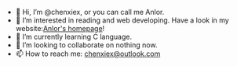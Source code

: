 - 👋 Hi, I’m @chenxiex, or you can call me Anlor.
- 👀 I’m interested in reading and web developing. Have a look in my website:[Anlor's homepage](https://anlor.top)!
- 🌱 I’m currently learning C language.
- 💞️ I’m looking to collaborate on nothing now.
- 📫 How to reach me: [chenxiex@outlook.com](mailto://chenxiex@outlook.com)

<!---
chenxiex/chenxiex is a ✨ special ✨ repository because its `README.md` (this file) appears on your GitHub profile.
You can click the Preview link to take a look at your changes.
--->
